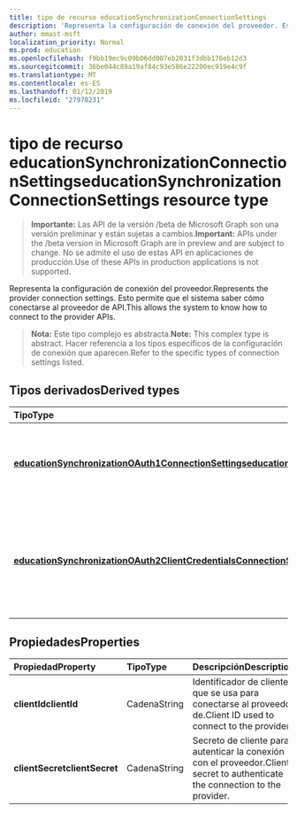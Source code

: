 ```yaml
---
title: tipo de recurso educationSynchronizationConnectionSettings
description: 'Representa la configuración de conexión del proveedor. Esto permite que el sistema saber cómo conectarse al proveedor de API. '
author: mmast-msft
localization_priority: Normal
ms.prod: education
ms.openlocfilehash: f9bb19ec9c09b06dd007eb2031f3dbb176eb12d3
ms.sourcegitcommit: 36be044c89a19af84c93e586e22200ec919e4c9f
ms.translationtype: MT
ms.contentlocale: es-ES
ms.lasthandoff: 01/12/2019
ms.locfileid: "27978231"
---
```

# <a name="educationsynchronizationconnectionsettings-resource-type"></a><span data-ttu-id="46564-104">tipo de recurso educationSynchronizationConnectionSettings</span><span class="sxs-lookup"><span data-stu-id="46564-104">educationSynchronizationConnectionSettings resource type</span></span>

> <span data-ttu-id="46564-105">**Importante:** Las API de la versión /beta de Microsoft Graph son una versión preliminar y están sujetas a cambios.</span><span class="sxs-lookup"><span data-stu-id="46564-105">**Important:** APIs under the /beta version in Microsoft Graph are in preview and are subject to change.</span></span> <span data-ttu-id="46564-106">No se admite el uso de estas API en aplicaciones de producción.</span><span class="sxs-lookup"><span data-stu-id="46564-106">Use of these APIs in production applications is not supported.</span></span>

<span data-ttu-id="46564-107">Representa la configuración de conexión del proveedor.</span><span class="sxs-lookup"><span data-stu-id="46564-107">Represents the provider connection settings.</span></span> <span data-ttu-id="46564-108">Esto permite que el sistema saber cómo conectarse al proveedor de API.</span><span class="sxs-lookup"><span data-stu-id="46564-108">This allows the system to know how to connect to the provider APIs.</span></span> 

> <span data-ttu-id="46564-109">**Nota:** Este tipo complejo es abstracta.</span><span class="sxs-lookup"><span data-stu-id="46564-109">**Note:** This complex type is abstract.</span></span> <span data-ttu-id="46564-110">Hacer referencia a los tipos específicos de la configuración de conexión que aparecen.</span><span class="sxs-lookup"><span data-stu-id="46564-110">Refer to the specific types of connection settings listed.</span></span>

## <a name="derived-types"></a><span data-ttu-id="46564-111">Tipos derivados</span><span class="sxs-lookup"><span data-stu-id="46564-111">Derived types</span></span>
| <span data-ttu-id="46564-112">Tipo</span><span class="sxs-lookup"><span data-stu-id="46564-112">Type</span></span> | <span data-ttu-id="46564-113">Descripción</span><span class="sxs-lookup"><span data-stu-id="46564-113">Description</span></span> | 
|:-|:-|
| [<span data-ttu-id="46564-114">**educationSynchronizationOAuth1ConnectionSettings**</span><span class="sxs-lookup"><span data-stu-id="46564-114">**educationSynchronizationOAuth1ConnectionSettings**</span></span>](educationsynchronizationoauth1connectionsettings.md) | <span data-ttu-id="46564-115">Use este tipo para proporcionar la configuración de conexión de OAuth1.</span><span class="sxs-lookup"><span data-stu-id="46564-115">Use this type to provide OAuth1 connection settings.</span></span> |
| [<span data-ttu-id="46564-116">**educationSynchronizationOAuth2ClientCredentialsConnectionSettings**</span><span class="sxs-lookup"><span data-stu-id="46564-116">**educationSynchronizationOAuth2ClientCredentialsConnectionSettings**</span></span>](educationsynchronizationoauth2clientcredentialsconnectionsettings.md) | <span data-ttu-id="46564-117">Use este tipo para proporcionar la configuración de conexión de concesión de las credenciales de cliente de OAuth2.</span><span class="sxs-lookup"><span data-stu-id="46564-117">Use this type to provide OAuth2 Client Credentials Grant connection settings.</span></span> |

## <a name="properties"></a><span data-ttu-id="46564-118">Propiedades</span><span class="sxs-lookup"><span data-stu-id="46564-118">Properties</span></span>

| <span data-ttu-id="46564-119">Propiedad</span><span class="sxs-lookup"><span data-stu-id="46564-119">Property</span></span> | <span data-ttu-id="46564-120">Tipo</span><span class="sxs-lookup"><span data-stu-id="46564-120">Type</span></span> | <span data-ttu-id="46564-121">Descripción</span><span class="sxs-lookup"><span data-stu-id="46564-121">Description</span></span> |
|:-|:-|:-|
| <span data-ttu-id="46564-122">**clientId**</span><span class="sxs-lookup"><span data-stu-id="46564-122">**clientId**</span></span> | <span data-ttu-id="46564-123">Cadena</span><span class="sxs-lookup"><span data-stu-id="46564-123">String</span></span> |  <span data-ttu-id="46564-124">Identificador de cliente que se usa para conectarse al proveedor de.</span><span class="sxs-lookup"><span data-stu-id="46564-124">Client ID used to connect to the provider.</span></span> |
| <span data-ttu-id="46564-125">**clientSecret**</span><span class="sxs-lookup"><span data-stu-id="46564-125">**clientSecret**</span></span> | <span data-ttu-id="46564-126">Cadena</span><span class="sxs-lookup"><span data-stu-id="46564-126">String</span></span> |  <span data-ttu-id="46564-127">Secreto de cliente para autenticar la conexión con el proveedor.</span><span class="sxs-lookup"><span data-stu-id="46564-127">Client secret to authenticate the connection to the provider.</span></span> |
